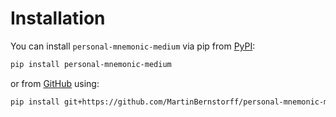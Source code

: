 # Installation

You can install `personal-mnemonic-medium` via pip from [PyPI]:

```bash
pip install personal-mnemonic-medium
```

or from [GitHub] using:

```bash
pip install git+https://github.com/MartinBernstorff/personal-mnemonic-medium
```

[pip]: https://pip.pypa.io/en/stable/
[PyPI]: https://pypi.org/project/personal-mnemonic-medium/
[GitHub]: https://github.com/MartinBernstorff/personal-mnemonic-medium